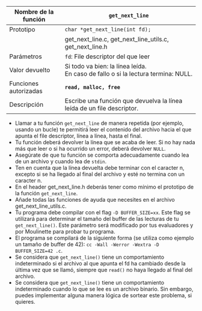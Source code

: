 

| Nombre de la función  | `get_next_line`                                                                     |
| --------------------- | ----------------------------------------------------------------------------------- |
| Prototipo             | `char *get_next_line(int fd);`                                                      |
|                       | get_next_line.c, get_next_line_utils.c, get_next_line.h                             |
| Parámetros            | `fd`: File descriptor del que leer                                                  |
| Valor devuelto        | Si todo va bien: la línea leída.<br>En caso de fallo o si la lectura termina: NULL. |
| Funciones autorizadas | **`read, malloc, free`**                                                            |
| Descripción           | Escribe una función que devuelva la línea leída de un file descriptor.              |


- Llamar a tu función `get_next_line` de manera repetida (por ejemplo, usando un bucle) te permitirá leer el contenido del archivo hacia el que apunta el file descriptor, línea a línea, hasta el final.
- Tu función deberá devolver la línea que se acaba de leer. Si no hay nada más que leer o si ha ocurrido un error, deberá devolver `NULL`. 
- Asegúrate de que tu función se comporta adecuadamente cuando lea de un archivo y cuando lea de `stdin`. 
- Ten en cuenta que la línea devuelta debe terminar con el caracter n, excepto si se ha llegado al final del archivo y esté no termina con un caracter n. 
- En el header get_next_line.h deberás tener como mínimo el prototipo de la función `get_next_line`. 
- Añade todas las funciones de ayuda que necesites en el archivo get_next_line_utils.c.
- Tu programa debe compilar con el flag `-D BUFFER_SIZE=xx`. Este flag se utilizará para determinar el tamaño del buffer de las lecturas de tu `get_next_line()`. Este parámetro será modificado por tus evaluadores y por Moulinette para probar tu programa.
- El programa se compilará de la siguiente forma (se utiliza como ejemplo un tamaño de buffer de 42): `cc -Wall -Werror -Wextra -D BUFFER_SIZE=42 .c`.
- Se considera que `get_next_line()` tiene un comportamiento indeterminado si el archivo al que apunta el fd ha cambiado desde la última vez que se llamó, siempre que `read()` no haya llegado al final del archivo.
- Se considera que `get_next_line()` tiene un comportamiento indeterminado cuando lo que se lee es un archivo binario. Sin embargo, puedes implementar alguna manera lógica de sortear este problema, si quieres.